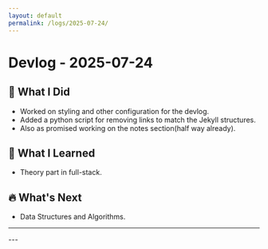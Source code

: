 ```yaml
---
layout: default
permalink: /logs/2025-07-24/
---
```


# Devlog - 2025-07-24

## 🚀 What I Did

- Worked on styling and other configuration for the devlog.
- Added a python script for removing links to match the Jekyll structures.
- Also as promised working on the notes section(half way already).

## 🧠 What I Learned

- Theory part in full-stack.

## 🔥 What's Next

- Data Structures and Algorithms.

---

<div class="nav-links">
---

